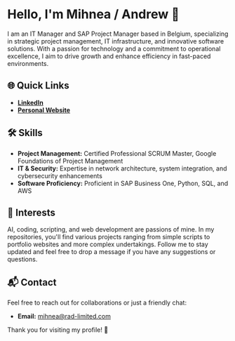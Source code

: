 # Hello, I'm Mihnea / Andrew 👋

I am an IT Manager and SAP Project Manager based in Belgium, specializing in strategic project management, IT infrastructure, and innovative software solutions. With a passion for technology and a commitment to operational excellence, I aim to drive growth and enhance efficiency in fast-paced environments.

## 🌐 Quick Links
- **[LinkedIn](https://www.linkedin.com/in/mihnearadulescu)**
- **[Personal Website](http://mihnearad.com)**

## 🛠 Skills
- **Project Management:** Certified Professional SCRUM Master, Google Foundations of Project Management
- **IT & Security:** Expertise in network architecture, system integration, and cybersecurity enhancements
- **Software Proficiency:** Proficient in SAP Business One, Python, SQL, and AWS

## 🔧 Interests
AI, coding, scripting, and web development are passions of mine. In my repositories, you'll find various projects ranging from simple scripts to portfolio websites and more complex undertakings. Follow me to stay updated and feel free to drop a message if you have any suggestions or questions.

## 📬 Contact
Feel free to reach out for collaborations or just a friendly chat:
- **Email:** [mihnea@rad-limited.com](mailto:mihnea@rad-limited.com)

Thank you for visiting my profile! 🌟

